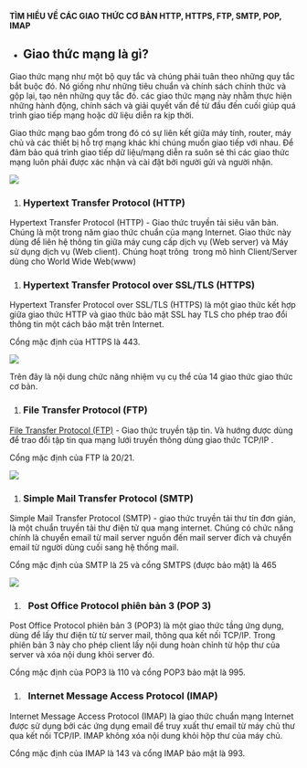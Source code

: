 ﻿**TÌM HIỂU VỀ CÁC GIAO THỨC CƠ BẢN HTTP, HTTPS, FTP, SMTP, POP, IMAP**

- ## **Giao thức mạng là gì?**
Giao thức mạng như một bộ quy tắc và chúng phải tuân theo những quy tắc bắt buộc đó. Nó giống như những tiêu chuẩn và chính sách chính thức và gộp lại, tạo nên những quy tắc đó. các giao thức mạng này nhằm thực hiện những hành động, chính sách và giải quyết vấn đề từ đầu đến cuối giúp quá trình giao tiếp mạng hoặc dữ liệu diễn ra kịp thời.

Giao thức mạng bao gồm trong đó có sự liên kết giữa máy tính, router, máy chủ và các thiết bị hỗ trợ mạng khác khi chúng muốn giao tiếp với nhau. Để đảm bảo quá trình giao tiếp dữ liệu/mạng diễn ra suôn sẻ thì các giao thức mạng luôn phải được xác nhận và cài đặt bởi người gửi và người nhận.

![](img/Aspose.Words.63d1db15-8f44-4190-84e2-3fc33ced21f7.001.png)
1. ### **Hypertext Transfer Protocol (HTTP)**
Hypertext Transfer Protocol (HTTP) - Giao thức truyền tải siêu văn bản. Chúng là một trong năm giao thức chuẩn của mạng Internet. Giao thức này dùng để liên hệ thông tin giữa máy cung cấp dịch vụ (Web server) và Máy sử dụng dịch vụ (Web client). Chúng hoạt trông  trong mô hình Client/Server dùng cho World Wide Web(www)
1. ### **Hypertext Transfer Protocol over SSL/TLS (HTTPS)**
Hypertext Transfer Protocol over SSL/TLS (HTTPS) là một giao thức kết hợp giữa giao thức HTTP và giao thức bảo mật SSL hay TLS cho phép trao đổi thông tin một cách bảo mật trên Internet.

Cổng mặc định của HTTPS là 443.

![](img/Aspose.Words.63d1db15-8f44-4190-84e2-3fc33ced21f7.002.png)

Trên đây là nội dung chức năng nhiệm vụ cụ thể của 14 giao thức giao thức cơ bản.
1. ### **File Transfer Protocol (FTP)**
[File Transfer Protocol (FTP)]() - Giao thức truyền tập tin. Và hướng được dùng để trao đổi tập tin qua mạng lưới truyền thông dùng giao thức TCP/IP .

Cổng mặc định của FTP là 20/21.

![](img/Aspose.Words.63d1db15-8f44-4190-84e2-3fc33ced21f7.003.png)
1. ### **Simple Mail Transfer Protocol (SMTP)**
Simple Mail Transfer Protocol (SMTP) - giao thức truyền tải thư tín đơn giản, là một chuẩn truyền tải thư điện tử qua mạng internet. Chúng có chức năng chính là chuyển email từ mail server nguồn đến mail server đích và chuyển email từ người dùng cuối sang hệ thống mail.

Cổng mặc định của SMTP là 25 và cổng SMTPS (được bảo mật) là 465

![](img/Aspose.Words.63d1db15-8f44-4190-84e2-3fc33ced21f7.004.png)
1. ### ` `**Post Office Protocol phiên bản 3 (POP 3)**
Post Office Protocol phiên bản 3 (POP3) là một giao thức tầng ứng dụng, dùng để lấy thư điện từ từ server mail, thông qua kết nối TCP/IP. Trong phiên bản 3 này cho phép client lấy nội dung hoàn chỉnh từ hộp thư của server và xóa nội dung khỏi server đó.

Cổng mặc định của POP3 là 110 và cổng POP3 bảo mật là 995.
1. ### ` `**Internet Message Access Protocol (IMAP)**
Internet Message Access Protocol (IMAP) là giao thức chuẩn mạng Internet được sử dụng bởi các ứng dụng email để truy xuất thư email từ máy chủ thư qua kết nối TCP/IP. IMAP không xóa nội dung khỏi hộp thư của máy chủ.

Cổng mặc định của IMAP là 143 và cổng IMAP bảo mật là 993.

